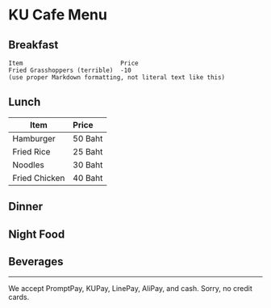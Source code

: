 # KU Cafe Menu


## Breakfast

    Item                           Price
    Fried Grasshoppers (terrible)  -10
    (use proper Markdown formatting, not literal text like this)

## Lunch 
| Item| Price  |
|---|:----------|
| Hamburger | 50 Baht |
| Fried Rice | 25 Baht|
| Noodles | 30 Baht    |
| Fried Chicken | 40 Baht     |


## Dinner


## Night Food


## Beverages



---

We accept PromptPay, KUPay, LinePay, AliPay, and cash. Sorry, no credit cards.
